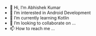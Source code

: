 - 👋 Hi, I’m Abhishek Kumar
- 👀 I’m interested in Android Development
- 🌱 I’m currently learning Kotlin
- 💞️ I’m looking to collaborate on ...
- 📫 How to reach me ...

<!---
Abhishek5520/Abhishek5520 is a ✨ special ✨ repository because its `README.md` (this file) appears on your GitHub profile.
You can click the Preview link to take a look at your changes.
--->
